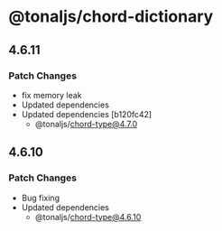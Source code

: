 # @tonaljs/chord-dictionary

## 4.6.11

### Patch Changes

- fix memory leak
- Updated dependencies
- Updated dependencies [b120fc42]
  - @tonaljs/chord-type@4.7.0

## 4.6.10

### Patch Changes

- Bug fixing
- Updated dependencies
  - @tonaljs/chord-type@4.6.10
